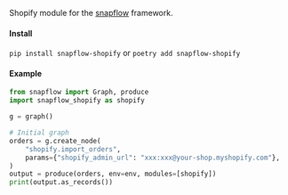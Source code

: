 Shopify module for the [snapflow](https://github.com/kvh/snapflow) framework.

#### Install

`pip install snapflow-shopify` or `poetry add snapflow-shopify`

#### Example

```python
from snapflow import Graph, produce
import snapflow_shopify as shopify

g = graph()

# Initial graph
orders = g.create_node(
    "shopify.import_orders",
    params={"shopify_admin_url": "xxx:xxx@your-shop.myshopify.com"},
)
output = produce(orders, env=env, modules=[shopify])
print(output.as_records())
```
